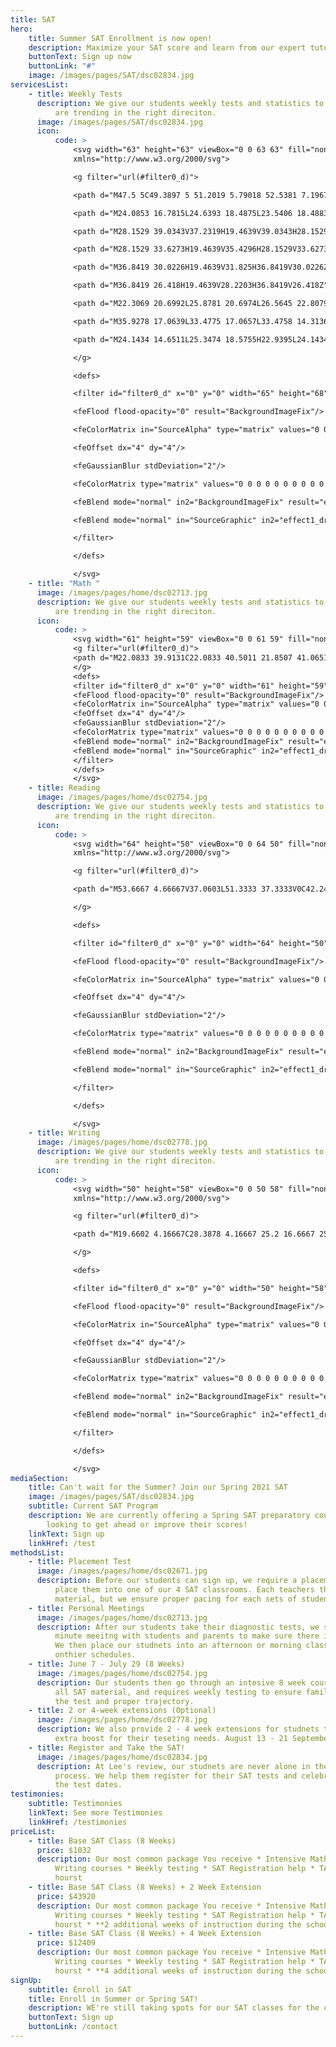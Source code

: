 ```yaml
---
title: SAT
hero:
    title: Summer SAT Enrollment is now open!
    description: Maximize your SAT score and learn from our expert tutors!
    buttonText: Sign up now
    buttonLink: "#"
    image: /images/pages/SAT/dsc02834.jpg
servicesList:
    - title: Weekly Tests
      description: We give our students weekly tests and statistics to make sure they
          are trending in the right direciton.
      image: /images/pages/SAT/dsc02834.jpg
      icon:
          code: >
              <svg width="63" height="63" viewBox="0 0 63 63" fill="none"
              xmlns="http://www.w3.org/2000/svg">

              <g filter="url(#filter0_d)">

              <path d="M47.5 5C49.3897 5 51.2019 5.79018 52.5381 7.1967C53.8743 8.60322 54.625 10.5109 54.625 12.5V17.5H49.875V47.5C49.875 49.4891 49.1243 51.3968 47.7881 52.8033C46.4519 54.2098 44.6397 55 42.75 55H9.5C7.61033 55 5.79806 54.2098 4.46186 52.8033C3.12567 51.3968 2.375 49.4891 2.375 47.5V42.5H40.375V47.5C40.3751 48.1123 40.5886 48.7034 40.9752 49.1609C41.3618 49.6185 41.8944 49.9109 42.4721 49.9825L42.75 50C43.3317 49.9999 43.8932 49.7751 44.3279 49.3682C44.7626 48.9613 45.0403 48.4006 45.1084 47.7925L45.125 47.5V10H14.25C13.6683 10.0001 13.1068 10.2249 12.6721 10.6318C12.2374 11.0387 11.9597 11.5994 11.8916 12.2075L11.875 12.5V37.5H7.125V12.5C7.125 10.5109 7.87567 8.60322 9.21186 7.1967C10.5481 5.79018 12.3603 5 14.25 5H47.5Z" fill="white"/>

              <path d="M24.0853 16.7815L24.6393 18.4875L23.5406 18.4883L24.0853 16.7815Z" fill="white" stroke="white"/>

              <path d="M28.1529 39.0343V37.2319H19.4639V39.0343H28.1529Z" fill="white"/>

              <path d="M28.1529 33.6273H19.4639V35.4296H28.1529V33.6273Z" fill="white"/>

              <path d="M36.8419 30.0226H19.4639V31.825H36.8419V30.0226Z" fill="white"/>

              <path d="M36.8419 26.418H19.4639V28.2203H36.8419V26.418Z" fill="white"/>

              <path d="M22.3069 20.6992L25.8781 20.6974L26.5645 22.8079L28.7298 22.8061L25.0231 12.5581L23.1358 12.5599L19.4639 22.8133L21.6292 22.8115L22.3069 20.6992Z" fill="white"/>

              <path d="M35.9278 17.0639L33.4775 17.0657L33.4758 14.3136H31.6094L31.6111 17.0675L29.1539 17.0693L29.1556 18.9059L31.6129 18.9041L31.6146 21.777L33.481 21.7752L33.4793 18.9023L35.9296 18.9005L35.9278 17.0639Z" fill="white"/>

              <path d="M24.1434 14.6511L25.3474 18.5755H22.9395L24.1434 14.6511Z" fill="#514C48"/>

              </g>

              <defs>

              <filter id="filter0_d" x="0" y="0" width="65" height="68" filterUnits="userSpaceOnUse" color-interpolation-filters="sRGB">

              <feFlood flood-opacity="0" result="BackgroundImageFix"/>

              <feColorMatrix in="SourceAlpha" type="matrix" values="0 0 0 0 0 0 0 0 0 0 0 0 0 0 0 0 0 0 127 0"/>

              <feOffset dx="4" dy="4"/>

              <feGaussianBlur stdDeviation="2"/>

              <feColorMatrix type="matrix" values="0 0 0 0 0 0 0 0 0 0 0 0 0 0 0 0 0 0 0.25 0"/>

              <feBlend mode="normal" in2="BackgroundImageFix" result="effect1_dropShadow"/>

              <feBlend mode="normal" in="SourceGraphic" in2="effect1_dropShadow" result="shape"/>

              </filter>

              </defs>

              </svg>
    - title: "Math "
      image: /images/pages/home/dsc02713.jpg
      description: We give our students weekly tests and statistics to make sure they
          are trending in the right direciton.
      icon:
          code: >
              <svg width="61" height="59" viewBox="0 0 61 59" fill="none" xmlns="http://www.w3.org/2000/svg">
              <g filter="url(#filter0_d)">
              <path d="M22.0833 39.9131C22.0833 40.5011 21.8507 41.0651 21.4365 41.481C21.0224 41.8968 20.4607 42.1304 19.875 42.1304H13.25V48.7826C13.25 49.3707 13.0173 49.9347 12.6032 50.3505C12.1891 50.7664 11.6274 51 11.0417 51C10.456 51 9.89428 50.7664 9.48014 50.3505C9.066 49.9347 8.83333 49.3707 8.83333 48.7826V42.1304H2.20833C1.62265 42.1304 1.06095 41.8968 0.646806 41.481C0.232663 41.0651 0 40.5011 0 39.9131C0 39.325 0.232663 38.761 0.646806 38.3451C1.06095 37.9293 1.62265 37.6957 2.20833 37.6957H8.83333V31.0435C8.83333 30.4554 9.066 29.8914 9.48014 29.4756C9.89428 29.0597 10.456 28.8261 11.0417 28.8261C11.6274 28.8261 12.1891 29.0597 12.6032 29.4756C13.0173 29.8914 13.25 30.4554 13.25 31.0435V37.6957H19.875C20.4607 37.6957 21.0224 37.9293 21.4365 38.3451C21.8507 38.761 22.0833 39.325 22.0833 39.9131ZM19.875 6.65222H2.20833C1.62265 6.65222 1.06095 6.88584 0.646806 7.30168C0.232663 7.71752 0 8.28152 0 8.86961C0 9.4577 0.232663 10.0217 0.646806 10.4375C1.06095 10.8534 1.62265 11.087 2.20833 11.087H19.875C20.4607 11.087 21.0224 10.8534 21.4365 10.4375C21.8507 10.0217 22.0833 9.4577 22.0833 8.86961C22.0833 8.28152 21.8507 7.71752 21.4365 7.30168C21.0224 6.88584 20.4607 6.65222 19.875 6.65222ZM33.125 37.714H50.7917C51.3774 37.714 51.9391 37.4803 52.3532 37.0645C52.7673 36.6487 53 36.0847 53 35.4966C53 34.9085 52.7673 34.3445 52.3532 33.9286C51.9391 33.5128 51.3774 33.2792 50.7917 33.2792H33.125C32.5393 33.2792 31.9776 33.5128 31.5635 33.9286C31.1493 34.3445 30.9167 34.9085 30.9167 35.4966C30.9167 36.0847 31.1493 36.6487 31.5635 37.0645C31.9776 37.4803 32.5393 37.714 33.125 37.714ZM50.7917 42.1121H33.125C32.5393 42.1121 31.9776 42.3458 31.5635 42.7616C31.1493 43.1774 30.9167 43.7415 30.9167 44.3295C30.9167 44.9176 31.1493 45.4816 31.5635 45.8975C31.9776 46.3133 32.5393 46.5469 33.125 46.5469H50.7917C51.3774 46.5469 51.9391 46.3133 52.3532 45.8975C52.7673 45.4816 53 44.9176 53 44.3295C53 43.7415 52.7673 43.1774 52.3532 42.7616C51.9391 42.3458 51.3774 42.1121 50.7917 42.1121ZM33.7718 17.0897C33.9768 17.2957 34.2203 17.459 34.4882 17.5704C34.7561 17.6819 35.0433 17.7392 35.3333 17.7392C35.6233 17.7392 35.9105 17.6819 36.1785 17.5704C36.4464 17.459 36.6898 17.2957 36.8949 17.0897L41.9583 12.0053L47.0218 17.0897C47.2268 17.2957 47.4703 17.459 47.7382 17.5704C48.0062 17.6819 48.2933 17.7392 48.5833 17.7392C48.8733 17.7392 49.1605 17.6819 49.4284 17.5704C49.6964 17.459 49.9398 17.2957 50.1449 17.0897C50.35 16.8838 50.5126 16.6394 50.6236 16.3704C50.7346 16.1013 50.7917 15.813 50.7917 15.5218C50.7917 15.2306 50.7346 14.9422 50.6236 14.6732C50.5126 14.4042 50.35 14.1597 50.1449 13.9538L45.0812 8.86961L50.1449 3.78542C50.35 3.57951 50.5126 3.33506 50.6236 3.06603C50.7346 2.79699 50.7917 2.50864 50.7917 2.21745C50.7917 1.92625 50.7346 1.6379 50.6236 1.36887C50.5126 1.09983 50.35 0.855383 50.1449 0.649474C49.9398 0.443566 49.6964 0.28023 49.4284 0.168793C49.1605 0.0573556 48.8733 0 48.5833 0C48.2933 0 48.0062 0.0573556 47.7382 0.168793C47.4703 0.28023 47.2268 0.443566 47.0218 0.649474L41.9583 5.73395L36.8949 0.649474C36.4807 0.233623 35.919 -1.38562e-08 35.3333 0C34.7476 1.38562e-08 34.1859 0.233623 33.7718 0.649474C33.3576 1.06533 33.1249 1.62934 33.1249 2.21745C33.1249 2.80555 33.3576 3.36957 33.7718 3.78542L38.8355 8.86961L33.7718 13.9538C33.5667 14.1597 33.404 14.4042 33.293 14.6732C33.182 14.9422 33.1249 15.2306 33.1249 15.5218C33.1249 15.813 33.182 16.1013 33.293 16.3704C33.404 16.6394 33.5667 16.8838 33.7718 17.0897Z" fill="white"/>
              </g>
              <defs>
              <filter id="filter0_d" x="0" y="0" width="61" height="59" filterUnits="userSpaceOnUse" color-interpolation-filters="sRGB">
              <feFlood flood-opacity="0" result="BackgroundImageFix"/>
              <feColorMatrix in="SourceAlpha" type="matrix" values="0 0 0 0 0 0 0 0 0 0 0 0 0 0 0 0 0 0 127 0"/>
              <feOffset dx="4" dy="4"/>
              <feGaussianBlur stdDeviation="2"/>
              <feColorMatrix type="matrix" values="0 0 0 0 0 0 0 0 0 0 0 0 0 0 0 0 0 0 0.25 0"/>
              <feBlend mode="normal" in2="BackgroundImageFix" result="effect1_dropShadow"/>
              <feBlend mode="normal" in="SourceGraphic" in2="effect1_dropShadow" result="shape"/>
              </filter>
              </defs>
              </svg>
    - title: Reading
      image: /images/pages/home/dsc02754.jpg
      description: We give our students weekly tests and statistics to make sure they
          are trending in the right direciton.
      icon:
          code: >
              <svg width="64" height="50" viewBox="0 0 64 50" fill="none"
              xmlns="http://www.w3.org/2000/svg">

              <g filter="url(#filter0_d)">

              <path d="M53.6667 4.66667V37.0603L51.3333 37.3333V0C42.245 0.277667 33.8217 1.778 27.9953 5.404C22.1713 1.778 13.7573 0.277667 4.66667 0V37.3333L2.33333 37.0603V4.66667H0V39.6667H21.133C24.584 39.6667 24.962 42 27.9953 42C31.038 42 31.4043 39.6667 34.86 39.6667H56V4.66667H53.6667ZM25.6667 36.505C21.126 34.7037 16.0137 33.544 9.33333 33.0423V4.92333C14.8213 5.383 20.9907 6.49833 25.6667 9.408V36.505ZM46.6667 33.0423C39.9863 33.544 34.874 34.7037 30.3333 36.505V9.408C35.0093 6.49833 41.1787 5.383 46.6667 4.92333V33.0423Z" fill="white"/>

              </g>

              <defs>

              <filter id="filter0_d" x="0" y="0" width="64" height="50" filterUnits="userSpaceOnUse" color-interpolation-filters="sRGB">

              <feFlood flood-opacity="0" result="BackgroundImageFix"/>

              <feColorMatrix in="SourceAlpha" type="matrix" values="0 0 0 0 0 0 0 0 0 0 0 0 0 0 0 0 0 0 127 0"/>

              <feOffset dx="4" dy="4"/>

              <feGaussianBlur stdDeviation="2"/>

              <feColorMatrix type="matrix" values="0 0 0 0 0 0 0 0 0 0 0 0 0 0 0 0 0 0 0.25 0"/>

              <feBlend mode="normal" in2="BackgroundImageFix" result="effect1_dropShadow"/>

              <feBlend mode="normal" in="SourceGraphic" in2="effect1_dropShadow" result="shape"/>

              </filter>

              </defs>

              </svg>
    - title: Writing
      image: /images/pages/home/dsc02778.jpg
      description: We give our students weekly tests and statistics to make sure they
          are trending in the right direciton.
      icon:
          code: >
              <svg width="50" height="58" viewBox="0 0 50 58" fill="none"
              xmlns="http://www.w3.org/2000/svg">

              <g filter="url(#filter0_d)">

              <path d="M19.6602 4.16667C28.3878 4.16667 25.2 16.6667 25.2 16.6667C25.2 16.6667 37.8 13.2292 37.8 21.7854V45.8333H4.2V4.16667H19.6602ZM21.3969 0H0V50H42V20.0292C42 15.0479 28.0392 0 21.3969 0ZM31.5 27.0833H10.5V25H31.5V27.0833ZM31.5 31.25H10.5V33.3333H31.5V31.25ZM31.5 37.5H10.5V39.5833H31.5V37.5Z" fill="white"/>

              </g>

              <defs>

              <filter id="filter0_d" x="0" y="0" width="50" height="58" filterUnits="userSpaceOnUse" color-interpolation-filters="sRGB">

              <feFlood flood-opacity="0" result="BackgroundImageFix"/>

              <feColorMatrix in="SourceAlpha" type="matrix" values="0 0 0 0 0 0 0 0 0 0 0 0 0 0 0 0 0 0 127 0"/>

              <feOffset dx="4" dy="4"/>

              <feGaussianBlur stdDeviation="2"/>

              <feColorMatrix type="matrix" values="0 0 0 0 0 0 0 0 0 0 0 0 0 0 0 0 0 0 0.25 0"/>

              <feBlend mode="normal" in2="BackgroundImageFix" result="effect1_dropShadow"/>

              <feBlend mode="normal" in="SourceGraphic" in2="effect1_dropShadow" result="shape"/>

              </filter>

              </defs>

              </svg>
mediaSection:
    title: Can't wait for the Summer? Join our Spring 2021 SAT
    image: /images/pages/SAT/dsc02834.jpg
    subtitle: Current SAT Program
    description: We are currently offering a Spring SAT preparatory course for those
        looking to get ahead or improve their scores!
    linkText: Sign up
    linkHref: /test
methodsList:
    - title: Placement Test
      image: /images/pages/home/dsc02671.jpg
      description: Before our students can sign up, we require a placement test to
          place them into one of our 4 SAT classrooms. Each teachers the same
          material, but we ensure proper pacing for each sets of students.
    - title: Personal Meetings
      image: /images/pages/home/dsc02713.jpg
      description: After our students take their diagnostic tests, we schedule a 20
          minute meeitng with students and parents to make sure there is a good fit.
          We then place our studnets into an afternoon or morning class based
          onthier schedules.
    - title: June 7 - July 29 (8 Weeks)
      image: /images/pages/home/dsc02754.jpg
      description: Our students then go through an intesive 8 week course taht covers
          all SAT material, and requires weekly testing to ensure familiarity with
          the test and proper trajectory.
    - title: 2 or 4-week extensions (Optional)
      image: /images/pages/home/dsc02778.jpg
      description: We also provide 2 - 4 week extensions for studnets that need the
          extra boost for their teseting needs. August 13 - 21 September 3 - 25
    - title: Register and Take the SAT!
      image: /images/pages/home/dsc02834.jpg
      description: At Lee's review, our studnets are never alone in the test taking
          process. We help them register for their SAT tests and celebrate aftter
          the test dates.
testimonies:
    subtitle: Testimonies
    linkText: See more Testimonies
    linkHref: /testimonies
priceList:
    - title: Base SAT Class (8 Weeks)
      price: $1032
      description: Our most common package You receive * Intensive Math, Reading, and
          Writing courses * Weekly testing * SAT Registration help * TA office
          hourst
    - title: Base SAT Class (8 Weeks) + 2 Week Extension
      price: $43920
      description: Our most common package You receive * Intensive Math, Reading, and
          Writing courses * Weekly testing * SAT Registration help * TA office
          hourst * **2 additional weeks of instruction during the school year**
    - title: Base SAT Class (8 Weeks) + 4 Week Extension
      price: $12409
      description: Our most common package You receive * Intensive Math, Reading, and
          Writing courses * Weekly testing * SAT Registration help * TA office
          hourst * **4 additional weeks of instruction during the school year**
signUp:
    subtitle: Enroll in SAT
    title: Enroll in Summer or Spring SAT!
    description: WE're still taking spots for our SAT classes for the coming year.
    buttonText: Sign up
    buttonLink: /contact
---
```

